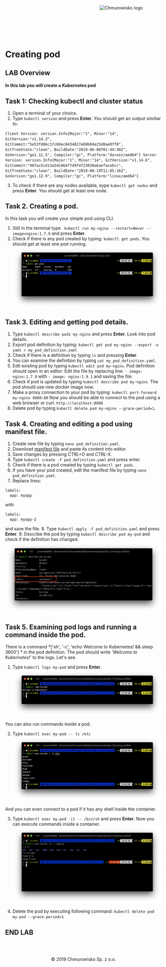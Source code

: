 <img src="../../../img/logo.png" alt="Chmurowisko logo" width="200" align="right">
<br><br>
<br><br>
<br><br>

# Creating pod

## LAB Overview

#### In this lab you will create a Kubernetes pod

## Task 1: Checking kubectl and cluster status


1. Open a terminal of your choice.
2. Type ``kubectl version`` and press **Enter**.
You should get an output similiar to:

``Client Version: version.Info{Major:"1", Minor:"14", GitVersion:"v1.14.3", GitCommit:"5e53fd6bc17c0dec8434817e69b04a25d8ae0ff0", GitTreeState:"clean", BuildDate:"2019-06-06T01:44:30Z", GoVersion:"go1.12.5", Compiler:"gc", Platform:"darwin/amd64"}
Server Version: version.Info{Major:"1", Minor:"14", GitVersion:"v1.14.6", GitCommit:"96fac5cd13a5dc064f7d9f4f23030a6aeface6cc", GitTreeState:"clean", BuildDate:"2019-08-19T11:05:16Z", GoVersion:"go1.12.9", Compiler:"gc", Platform:"linux/amd64"}
``

3. To check if there are any nodes available, eype ``kubectl get nodes`` and press **Enter**.
You should get at least one node.

## Task 2. Creating a pod.

In this task you will create your simple pod using CLI.

1. Still in the terminal type
``
kubectl run my-nginx --restart=Never --image=nginx:1.7.9`` and press **Enter**.
2. Check if there is any pod created by typing: ``kubectl get pods``.
You should get at least one pod running.
![img](./img/get_pods.png)

## Task 3. Editing and getting pod details.

1. Type ``kubectl describe pods my-nginx`` and press **Enter**.
Look into pod details.
2. Export pod definition by typing: ``kubectl get pod my-nginx --export -o yaml > my_pod_definition.yaml``
3. Check if there is a definition by typing ``ls`` and pressing **Enter**.
4. You can examine the definition by typing ``cat my_pod_definition.yaml``.
5. Edit existing pod by typing ``kubectl edit pod my-nginx``.
Pod definition should open in an editor. Edit the file by replacing line:
``- image: nginx:1.7.9`` with ``- image: nginx:1.9.1`` and saving the file.
6. Check if pod is updated by typing ``kubectl describe pod my-nginx``. The pod should use new docker image now.
7. Make a proxy connection to your pod by typing:
``
kubectl port-forward my-nginx 8080:80
``
Now you should be able to connect to the pod using a web browser or curl. ``http://localhost:8080``
8. Delete pod by typing ``kubectl delete pod my-nginx --grace-period=1``.

## Task 4. Creating and editing a pod using manifest file.

1. Create new file by typing ``nano pod_definition.yaml``.
2. Download [manifest file](./files/pod_definition.yaml) and paste its content into editor.
3. Save changes by pressing *CTRL+O* and *CTRL-X*.
4. Type ``kubectl create -f pod_definition.yaml`` and press enter.
5. Check if there is a pod created by typing ``kubectl get pods``.
6. If you have your pod created, edit the manifest file by typing ``nano pod_definition.yaml``.
7. Replace lines:

```  
labels:
  app: myapp
```
with
```
labels:
  app: myapp-2
```
and save the file.
8. Type ``kubectl apply -f pod_definition.yaml`` and press **Enter**.
9. Describe the pod by typing ``kubectl describe pod my-pod`` and check if the definition has changed.
![img](./img/pod_definition_changed.png)

## Task 5. Examining pod logs and running a command inside the pod.

There is a command *['sh', '-c', 'echo Welcome to Kubernetes! && sleep 3600'] * in the pod definition. The pod should write *'Welcome to Kubernetes!'* to the logs. Let's see.

1. Type ``kubectl logs my-pod`` and press **Enter**.
![img](./img/logs.png)

You can also run commands inside a pod.

2. Type ``kubectl exec my-pod -- ls /etc``
![img](./img/exec.png)

And you can even connect to a pod if it has any shell inside the container.

3. Type ``kubectl exec my-pod -it -- /bin/sh`` and press **Enter**.
Now you can execute commands inside a container.
![img](./img/connect.png)

4. Delete the pod by executing following command:
``
kubectl delete pod my-pod --grace-period=1
``

## END LAB

<br><br>

<center><p>&copy; 2019 Chmurowisko Sp. z o.o.<p></center>
